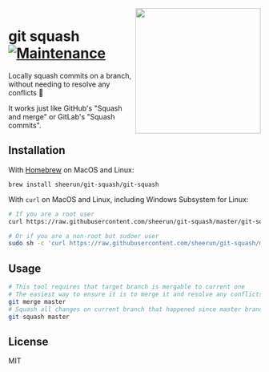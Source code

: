 <img align="right" height="250" src="https://i.imgur.com/4iAqPLR.jpg">

# git squash [![Maintenance](https://img.shields.io/maintenance/yes/2021.svg?maxAge=2592000)]()

Locally squash commits on a branch, without needing to resolve any conflicts 🧈

It works just like GitHub's "Squash and merge" or GitLab's "Squash commits".

## Installation

With [Homebrew](https://brew.sh/) on MacOS and Linux:

```
brew install sheerun/git-squash/git-squash
```

With `curl` on MacOS and Linux, including Windows Subsystem for Linux:

```bash
# If you are a root user
curl https://raw.githubusercontent.com/sheerun/git-squash/master/git-squash > /usr/local/bin/git-squash && chmod a+x /usr/local/bin/git-squash

# Or if you are a non-root but sudoer user
sudo sh -c 'curl https://raw.githubusercontent.com/sheerun/git-squash/master/git-squash > /usr/local/bin/git-squash && chmod a+x /usr/local/bin/git-squash'
```

## Usage

```sh
# This tool requires that target branch is mergable to current one
# The easiest way to ensure it is to merge it and resolve any conflicts
git merge master
# Squash all changes on current branch that happened since master branch
git squash master
```

## License

MIT

